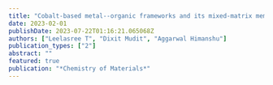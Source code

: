 ```yaml
---
title: "Cobalt-based metal--organic frameworks and its mixed-matrix membranes for discriminative sensing of amines and on-site detection of ammonia"
date: 2023-02-01
publishDate: 2023-07-22T01:16:21.065068Z
authors: ["Leelasree T", "Dixit Mudit", "Aggarwal Himanshu"]
publication_types: ["2"]
abstract: ""
featured: true
publication: "*Chemistry of Materials*"
---
```


